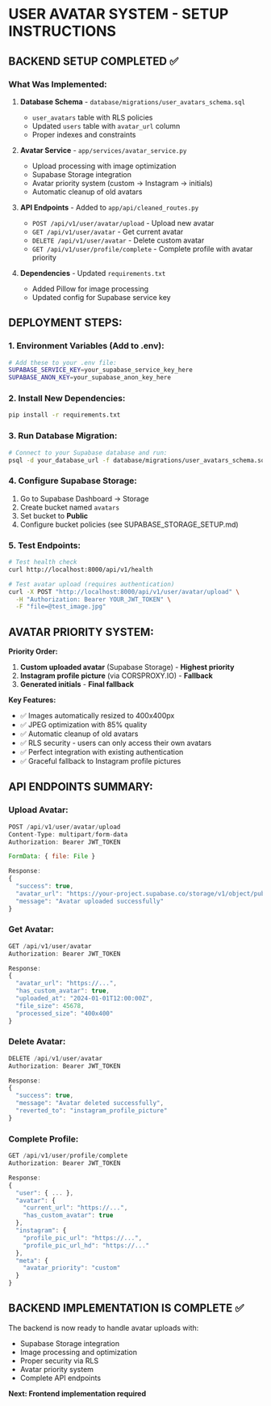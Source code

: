 # USER AVATAR SYSTEM - SETUP INSTRUCTIONS

## BACKEND SETUP COMPLETED ✅

### What Was Implemented:

1. **Database Schema** - `database/migrations/user_avatars_schema.sql`
   - `user_avatars` table with RLS policies
   - Updated `users` table with `avatar_url` column
   - Proper indexes and constraints

2. **Avatar Service** - `app/services/avatar_service.py`
   - Upload processing with image optimization
   - Supabase Storage integration
   - Avatar priority system (custom → Instagram → initials)
   - Automatic cleanup of old avatars

3. **API Endpoints** - Added to `app/api/cleaned_routes.py`
   - `POST /api/v1/user/avatar/upload` - Upload new avatar
   - `GET /api/v1/user/avatar` - Get current avatar
   - `DELETE /api/v1/user/avatar` - Delete custom avatar
   - `GET /api/v1/user/profile/complete` - Complete profile with avatar priority

4. **Dependencies** - Updated `requirements.txt`
   - Added Pillow for image processing
   - Updated config for Supabase service key

## DEPLOYMENT STEPS:

### 1. Environment Variables (Add to .env):
```bash
# Add these to your .env file:
SUPABASE_SERVICE_KEY=your_supabase_service_key_here
SUPABASE_ANON_KEY=your_supabase_anon_key_here
```

### 2. Install New Dependencies:
```bash
pip install -r requirements.txt
```

### 3. Run Database Migration:
```bash
# Connect to your Supabase database and run:
psql -d your_database_url -f database/migrations/user_avatars_schema.sql
```

### 4. Configure Supabase Storage:
1. Go to Supabase Dashboard → Storage
2. Create bucket named `avatars`
3. Set bucket to **Public**
4. Configure bucket policies (see SUPABASE_STORAGE_SETUP.md)

### 5. Test Endpoints:
```bash
# Test health check
curl http://localhost:8000/api/v1/health

# Test avatar upload (requires authentication)
curl -X POST "http://localhost:8000/api/v1/user/avatar/upload" \
  -H "Authorization: Bearer YOUR_JWT_TOKEN" \
  -F "file=@test_image.jpg"
```

## AVATAR PRIORITY SYSTEM:

**Priority Order:**
1. **Custom uploaded avatar** (Supabase Storage) - **Highest priority**
2. **Instagram profile picture** (via CORSPROXY.IO) - **Fallback**
3. **Generated initials** - **Final fallback**

**Key Features:**
- ✅ Images automatically resized to 400x400px
- ✅ JPEG optimization with 85% quality
- ✅ Automatic cleanup of old avatars
- ✅ RLS security - users can only access their own avatars
- ✅ Perfect integration with existing authentication
- ✅ Graceful fallback to Instagram profile pictures

## API ENDPOINTS SUMMARY:

### Upload Avatar:
```javascript
POST /api/v1/user/avatar/upload
Content-Type: multipart/form-data
Authorization: Bearer JWT_TOKEN

FormData: { file: File }

Response:
{
  "success": true,
  "avatar_url": "https://your-project.supabase.co/storage/v1/object/public/avatars/user_id/avatar_xxx.jpg",
  "message": "Avatar uploaded successfully"
}
```

### Get Avatar:
```javascript
GET /api/v1/user/avatar
Authorization: Bearer JWT_TOKEN

Response:
{
  "avatar_url": "https://...",
  "has_custom_avatar": true,
  "uploaded_at": "2024-01-01T12:00:00Z",
  "file_size": 45678,
  "processed_size": "400x400"
}
```

### Delete Avatar:
```javascript
DELETE /api/v1/user/avatar
Authorization: Bearer JWT_TOKEN

Response:
{
  "success": true,
  "message": "Avatar deleted successfully",
  "reverted_to": "instagram_profile_picture"
}
```

### Complete Profile:
```javascript
GET /api/v1/user/profile/complete
Authorization: Bearer JWT_TOKEN

Response:
{
  "user": { ... },
  "avatar": {
    "current_url": "https://...",
    "has_custom_avatar": true
  },
  "instagram": {
    "profile_pic_url": "https://...",
    "profile_pic_url_hd": "https://..."
  },
  "meta": {
    "avatar_priority": "custom"
  }
}
```

## BACKEND IMPLEMENTATION IS COMPLETE ✅

The backend is now ready to handle avatar uploads with:
- Supabase Storage integration
- Image processing and optimization
- Proper security via RLS
- Avatar priority system
- Complete API endpoints

**Next: Frontend implementation required**